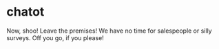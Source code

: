# chatot
Now, shoo! Leave the premises! We have no time for salespeople or silly surveys. Off you go, if you please!
